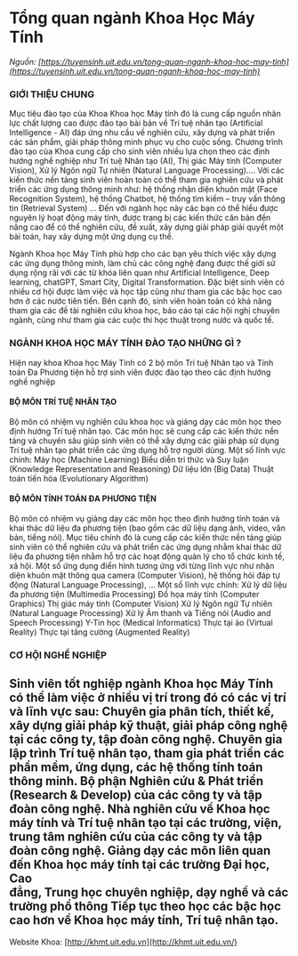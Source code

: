 # Tổng quan ngành Khoa Học Máy Tính
_Nguồn: [https://tuyensinh.uit.edu.vn/tong-quan-nganh-khoa-hoc-may-tinh](https://tuyensinh.uit.edu.vn/tong-quan-nganh-khoa-hoc-may-tinh)_

### GIỚI THIỆU CHUNG
Mục tiêu đào tạo của Khoa Khoa học Máy tính đó là cung cấp nguồn nhân lực chất lượng cao được đào tạo bài bản về Trí tuệ nhân tạo (Artificial Intelligence - AI) đáp ứng nhu cầu về nghiên cứu, xây dựng và phát triển các sản phẩm, giải pháp thông minh phục vụ cho cuộc sống. Chương trình đào tạo của Khoa cung cấp cho sinh viên nhiều lựa chọn theo các định hướng nghề nghiệp như Trí tuệ Nhân tạo (AI), Thị giác Máy tính (Computer Vision), Xử lý Ngôn ngữ Tự nhiên (Natural Language Processing)…. Với các kiến thức nền tảng sinh viên hoàn toàn có thể tham gia nghiên cứu và phát triển các ứng dụng thông minh như: hệ thống nhận diện khuôn mặt (Face Recognition System), hệ thống Chatbot, hệ thống tìm kiếm – truy vấn thông tin (Retrieval System) …
Đến với ngành học này các bạn có thể hiểu được nguyên lý hoạt động máy tính, được trang bị các kiến thức căn bản đến nâng cao để có thể nghiên cứu, đề xuất, xây dựng giải pháp giải quyết một bài toán, hay xây dựng một ứng dụng cụ thể.

Ngành Khoa học Máy Tính phù hợp cho các bạn yêu thích việc xây dựng các ứng dụng thông minh, làm chủ các công nghệ đang được thế giới sử dụng rộng rãi với các từ khóa liên quan như Artificial Intelligence, Deep learning, chatGPT, Smart City, Digital Transformation. Đặc biệt sinh viên có nhiều cơ hội được làm việc và học tập cũng như tham gia các bậc học cao hơn ở các nước tiên tiến. Bên cạnh đó, sinh viên hoàn toàn có khả năng tham gia các đề tài nghiên cứu khoa học, báo cáo tại các hội nghị chuyên ngành, cũng như tham gia các cuộc thi học thuật trong nước và quốc tế.
### NGÀNH KHOA HỌC MÁY TÍNH ĐÀO TẠO NHỮNG GÌ ?
Hiện nay khoa Khoa học Máy Tính có 2 bộ môn Trí tuệ Nhân tạo và Tính toán Đa Phương tiện hỗ trợ sinh viên được đào tạo theo các định hướng nghề nghiệp
#### BỘ MÔN TRÍ TUỆ NHÂN TẠO
Bộ môn có nhiệm vụ nghiên cứu khoa học và giảng dạy các môn học theo định hướng Trí tuệ nhân tạo. Các môn học sẽ cung cấp các kiến thức nền tảng và chuyên sâu giúp sinh viên có thể xây dựng các giải pháp sử dụng Trí tuệ nhân tạo phát triển các ứng dụng hỗ trợ người dùng.
Một số lĩnh vực chính:
 Máy học (Machine Learning)
 Biểu diễn tri thức và Suy luận (Knowledge Representation and Reasoning)
 Dữ liệu lớn (Big Data)
 Thuật toán tiến hóa (Evolutionary Algorithm)
#### BỘ MÔN TÍNH TOÁN ĐA PHƯƠNG TIỆN
Bộ môn có nhiệm vụ giảng dạy các môn học theo định hướng tính toán và khai thác dữ liệu đa phương tiện (bao gồm các dữ liệu dạng ảnh, video, văn bản, tiếng nói). Mục tiêu chính đó là cung cấp các kiến thức nền tảng giúp sinh viên có thể nghiên cứu và phát triển các ứng dụng nhằm khai thác dữ liệu đa phương tiện nhằm hỗ trợ các hoạt động quản lý cho tổ chức kinh tế, xã hội. Một số ứng dụng điển hình tương ứng với từng lĩnh vực như nhận diện khuôn mặt thông qua camera (Computer Vision), hệ thống hỏi đáp tự động (Natural Language Processing), …
Một số lĩnh vực chính:
 Xử lý dữ liệu đa phương tiện (Multimedia Processing)
 Đồ họa máy tính (Computer Graphics)
 Thị giác máy tính (Computer Vision)
 Xử lý Ngôn ngữ Tự nhiên (Natural Language Processing)
 Xử lý Âm thanh và Tiếng nói (Audio and Speech Processing)
 Y-Tin học (Medical Informatics)
 Thực tại ảo (Virtual Reality)
 Thực tại tăng cường (Augmented Reality)
### CƠ HỘI NGHỀ NGHIỆP
Sinh viên tốt nghiệp ngành Khoa học Máy Tính có thể làm việc ở nhiều vị trí trong đó có các vị trí và lĩnh vực sau:
 Chuyên gia phân tích, thiết kế, xây dựng giải pháp kỹ thuật, giải pháp công nghệ tại các công ty, tập đoàn công nghệ.
 Chuyên gia lập trình Trí tuệ nhân tạo, tham gia phát triển các phần mềm, ứng dụng, các hệ thống tính toán thông minh.
 Bộ phận Nghiên cứu & Phát triển (Research & Develop) của các công ty và tập đoàn công nghệ.
 Nhà nghiên cứu về Khoa học máy tính và Trí tuệ nhân tạo tại các trường, viện, trung tâm nghiên cứu của các công ty và tập đoàn công nghệ.
 Giảng dạy các môn liên quan đến Khoa học máy tính tại các trường Đại học, Cao  
  đẳng, Trung học chuyên nghiệp, dạy nghề và các trường phổ thông
 Tiếp tục theo học các bậc học cao hơn về Khoa học máy tính, Trí tuệ nhân tạo.
---
Website Khoa: [http://khmt.uit.edu.vn](http://khmt.uit.edu.vn/)